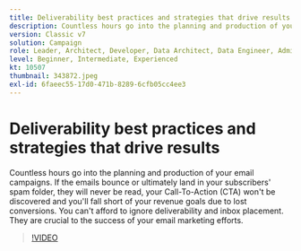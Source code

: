 ```yaml
---
title: Deliverability best practices and strategies that drive results
description: Countless hours go into the planning and production of your email campaigns. If the emails bounce or ultimately land in your subscribers' spam folder, they wil… (Descriptions should be between 60 and 160 characters)
version: Classic v7
solution: Campaign
role: Leader, Architect, Developer, Data Architect, Data Engineer, Admin, User
level: Beginner, Intermediate, Experienced
kt: 10507
thumbnail: 343872.jpeg
exl-id: 6faeec55-17d0-471b-8289-6cfb05cc4ee3
---
```

# Deliverability best practices and strategies that drive results

Countless hours go into the planning and production of your email campaigns. If the emails bounce or ultimately land in your subscribers' spam folder, they will never be read, your Call-To-Action (CTA) won't be discovered and you'll fall short of your revenue goals due to lost conversions. You can't afford to ignore deliverability and inbox placement. They are crucial to the success of your email marketing efforts.

>[!VIDEO](https://video.tv.adobe.com/v/343872/?quality=12&learn=on)
